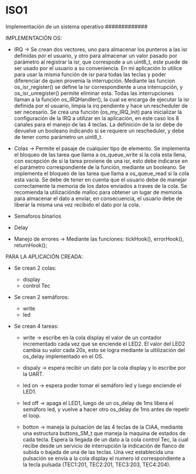 # ISO1
Implementación de un sistema operativo
#############

IMPLEMENTACIÓN OS:

  - IRQ    -> Se crean dos vectores, uno para almacenar los punteros a las isr definidas por el usuario, y otro para almacenar un valor pasado por parámetro al                      registrar la isr, que correspode a un uint8_t, este puede de ser usado por el usuario a su conveniencia. En mi aplicación lo utilice para usar la misma                función de isr para todas las teclas y poder diferenciar de quien provenia la interrupción.
             Mediante las funcion os_isr_register() se define la isr correspondiente a una interrupción, y  os_isr_unregister() permite eliminar esta.
             Todas las interrupciones llaman a la función os_IRQHandler(), la cual se encarga de ejecutar la isr definida por el usuario, limpia la irq pendiente y                  hace un rescheduler de ser necesario.
             Se crea una función (os_my_IRQ_Init) para inicializar la configuración de la IRQ a utilizar en la aplicación, en este caso los 8 canales para el manejo de              las 4 teclas.
             La definición de la isr debe de devuelve un booleano indicando si se requiere un rescheduler, y debe de tener como parámetro un uint8_t.
  
  - Colas  ->  Permite el pasaje de cualquier tipo de elemento.
              Se implementa el bloqueo de las tarea que llama a os_queue_write si la cola esta llena, con excepción de si la tarea proviene de una isr, esto debe                     indicarse en el parámetro correspondiente de la función, mediante un booleano.
              Se implementa el bloqueo de las tarea que llama a os_queue_read si la cola esta vacía.
              Se debe de tener en cuenta que el usuario debe de manejar correctamente la memoria de los datos enviados a traves de la cola. Se recomienda la                         utilizaciónde malloc para obtener un lugar de memoria para almacenar el dato a envíar, en consecuencia, el usuario debe de liberar la misma una vez                     recibido el dato por la cola.
              
   - Semaforos binarios
   
   - Delay
   
   - Manejo de errores -> Mediante las funciones: tickHook(),  errorHook(),  returnHook();
  
PARA LA APLICACIÓN CREADA:

+ Se crean 2 colas:
  - display     
  - control Tec  

+ Se crean 2 semáforos:
  - write     
  - led       
  
+ Se crean 4 tareas:
  - write      ->     escribe en la cola display el valor de un contador incrementado cada vez que se enciende el LED2.
                      El valor del LED2 cambia su valor cada 20s, esto se logra mediante la ultilización del os_delay implementado en el OS.
                      
  - dispaly    ->     espera recibir un dato por la cola display y lo escribe por la UART.
  
  - led on     ->     espera poder tomar el semáforo led y luego enciende el LED1.
  
  - led off    ->     apaga el LED1, luego de un os_delay de 1ms libera el semáforo led, y vuelve a hacer otro os_delay de 1ms antes de repetir el loop.
  
  - botton     ->     maneja la pulsación de las 4 teclas de la CIAA, mediante una estructura buttons_SM_t que maneja la maquina de estados de cada tecla. 
                      Espera la llegada de un dato a la cola control Tec, la cual recibe desde un servicio de interrupción la indicación de flanco de subida o bajada                         de una de las teclas.
                      Una vez establecida una pulsación se envía a la cola display el numero id correspondiente a la tecla pulsada (TEC1:201, TEC2:201, TEC3:203,                             TEC4:204).
